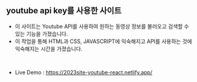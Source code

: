 ## youtube api key를 사용한 사이트


 
- 이 사이트는 Youtube API를 사용하여 원하는 동영상 정보를 불러오고 검색할 수 있는 기능을 가졌습니다.
- 이 작업을 통해 HTML과 CSS, JAVASCRIPT에 익숙해지고 API를 사용하는 것에 익숙해지는 시간을 가졌습니다.
 <br/>

- Live Demo : https://2023site-youtube-react.netlify.app/

